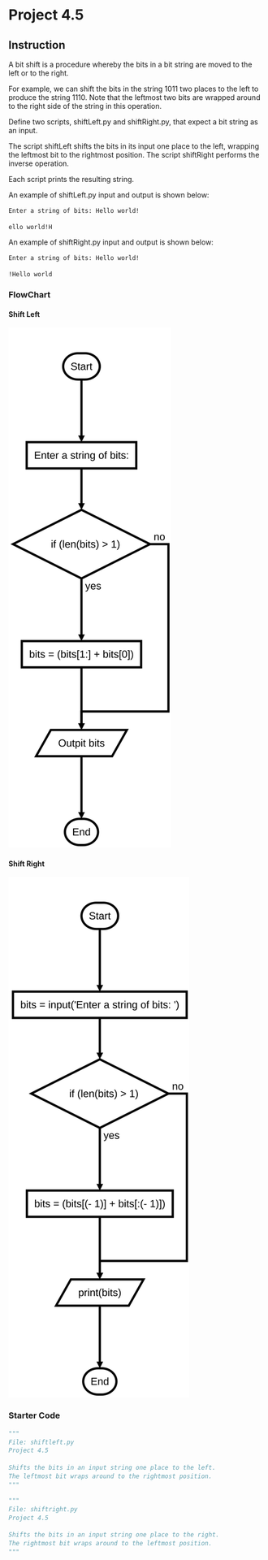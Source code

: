 # Project 4.5

## Instruction

A bit shift is a procedure whereby the bits in a bit string are moved to the left or to the right.

For example, we can shift the bits in the string 1011 two places to the left to produce the string 1110. Note that the leftmost two bits are wrapped around to the right side of the string in this operation.

Define two scripts, shiftLeft.py and shiftRight.py, that expect a bit string as an input.

The script shiftLeft shifts the bits in its input one place to the left, wrapping the leftmost bit to the rightmost position.
The script shiftRight performs the inverse operation.

Each script prints the resulting string.

An example of shiftLeft.py input and output is shown below:

```text
Enter a string of bits: Hello world!

ello world!H
```

An example of shiftRight.py input and output is shown below:

```text
Enter a string of bits: Hello world!

!Hello world
```

### FlowChart

#### Shift Left

![Shift Left](shiftleft.flowchart.svg)

#### Shift Right

![Shift Left](shiftright.flowchart.svg)

### Starter Code

```python
"""
File: shiftleft.py
Project 4.5

Shifts the bits in an input string one place to the left.
The leftmost bit wraps around to the rightmost position.
"""

```

```python
"""
File: shiftright.py
Project 4.5

Shifts the bits in an input string one place to the right.
The rightmost bit wraps around to the leftmost position.
"""

```
